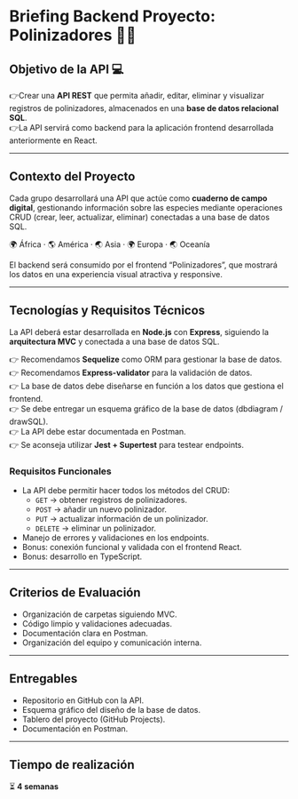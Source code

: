 # Briefing Backend Proyecto: Polinizadores 🌷🌼  

## Objetivo de la API 💻  
👉Crear una **API REST** que permita añadir, editar, eliminar y visualizar registros de polinizadores, almacenados en una **base de datos relacional SQL**.  
👉La API servirá como backend para la aplicación frontend desarrollada anteriormente en React.  

---

## Contexto del Proyecto  
Cada grupo desarrollará una API que actúe como **cuaderno de campo digital**, gestionando información sobre las especies mediante operaciones CRUD (crear, leer, actualizar, eliminar) conectadas a una base de datos SQL.  

🌍 África · 🌎 América · 🌏 Asia · 🌍 Europa · 🌏 Oceanía  

El backend será consumido por el frontend “Polinizadores”, que mostrará los datos en una experiencia visual atractiva y responsive.  

---

## Tecnologías y Requisitos Técnicos  

La API deberá estar desarrollada en **Node.js** con **Express**, siguiendo la **arquitectura MVC** y conectada a una base de datos SQL.  

👉 Recomendamos **Sequelize** como ORM para gestionar la base de datos.  
👉 Recomendamos **Express-validator** para la validación de datos.  
👉 La base de datos debe diseñarse en función a los datos que gestiona el frontend.  
👉 Se debe entregar un esquema gráfico de la base de datos (dbdiagram / drawSQL).  
👉 La API debe estar documentada en Postman.  
👉 Se aconseja utilizar **Jest + Supertest** para testear endpoints.  

### Requisitos Funcionales  
- La API debe permitir hacer todos los métodos del CRUD:  
  - `GET` → obtener registros de polinizadores.  
  - `POST` → añadir un nuevo polinizador.  
  - `PUT` → actualizar información de un polinizador.  
  - `DELETE` → eliminar un polinizador.  
- Manejo de errores y validaciones en los endpoints.  
- Bonus: conexión funcional y validada con el frontend React.  
- Bonus: desarrollo en TypeScript.

---

## Criterios de Evaluación  
- Organización de carpetas siguiendo MVC.  
- Código limpio y validaciones adecuadas.  
- Documentación clara en Postman.  
- Organización del equipo y comunicación interna.  

---

## Entregables  
- Repositorio en GitHub con la API.  
- Esquema gráfico del diseño de la base de datos.  
- Tablero del proyecto (GitHub Projects).  
- Documentación en Postman.  

---

## Tiempo de realización  
⏳ **4 semanas**  
